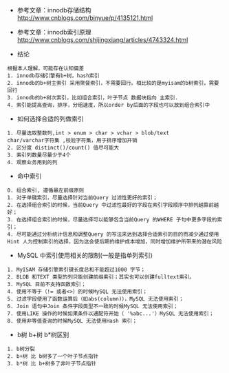 - 参考文章：innodb存储结构 http://www.cnblogs.com/binyue/p/4135121.html
- 参考文章：innodb索引原理 http://www.cnblogs.com/shijingxiang/articles/4743324.html

- 结论
```
根据本人理解，可能存在认知偏差
1. innodb存储引擎有b+树，hash索引
2. innodb的b+树主索引 采用聚餐索引，不需要回行。相比较的是myisam的b树索引，需要回行
3. innodb的b+树次索引，比如组合索引，叶子节点 数据块指向 主索引.
4. 索引能提高查询，排序，分组速度，所以order by后面的字段也可以放到组合索引中
```

- 如何选择合适的列做索引
```
1. 尽量选取整数列,int > enum > char > vchar > blob/text
char/varchar字符集 ,校验字符集，用于排序增加开销
2. 区分度 distinct()/count() 值尽可能大
3. 索引列数量尽量少于4个
4. 观察业务用到的列
```

- 命中索引
```
0. 组合索引, 遵循最左前缀原则
1. 对于单键索引，尽量选择针对当前Query 过滤性更好的索引；
2. 在选择组合索引的时候，当前Query 中过滤性最好的字段在索引字段顺序中排列越靠前越好；
3. 在选择组合索引的时候，尽量选择可以能够包含当前Query 的WHERE 子句中更多字段的索
引；
4. 尽可能通过分析统计信息和调整Query 的写法来达到选择合适索引的目的而减少通过使用
Hint 人为控制索引的选择，因为这会使后期的维护成本增加，同时增加维护所带来的潜在风险
```

- MySQL 中索引使用相关的限制(一般是指单列索引)
```
1. MyISAM 存储引擎索引键长度总和不能超过1000 字节；
2. BLOB 和TEXT 类型的列只能创建前缀索引；其实也可以创建fulltext索引。
3. MySQL 目前不支持函数索引；
4. 使用不等于（!= 或者<>）的时候MySQL 无法使用索引；
5. 过滤字段使用了函数运算后（如abs(column)），MySQL 无法使用索引；
6. Join 语句中Join 条件字段类型不一致的时候MySQL 无法使用索引；
7. 使用LIKE 操作的时候如果条件以通配符开始（ '%abc...'）MySQL 无法使用索引；
8. 使用非等值查询的时候MySQL 无法使用Hash 索引；
```

- b树 b+树 b*树区别
```
1. b树分裂
2. b+树 比 b树多了一个叶子节点指针
3. b*树 比 b+树多了非叶子节点指针
```
